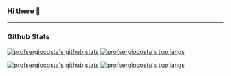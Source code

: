 ### Hi there 👋

<!--
**profsergiocosta/profsergiocosta** is a ✨ _special_ ✨ repository because its `README.md` (this file) appears on your GitHub profile.

Here are some ideas to get you started:

- 🔭 I’m currently working on ...
- 🌱 I’m currently learning ...
- 👯 I’m looking to collaborate on ...
- 🤔 I’m looking for help with ...
- 💬 Ask me about ...
- 📫 How to reach me: ...
- 😄 Pronouns: ...
- ⚡ Fun fact: ...
-->


---
### Github Stats

[![profsergiocosta's github stats](https://github-readme-stats.vercel.app/api?username=profsergiocosta&include_all_commits=true&count_private=true&show_icons=true&theme=algolia)](https://github.com/anuraghazra/github-readme-stats)
[![profsergiocosta's top langs](https://github-readme-stats-eight-theta.vercel.app/api/top-langs/?username=profsergiocosta&layout=compact&langs_count=8&theme=algolia&&count-private=false)](https://github.com/anuraghazra/github-readme-stats)


[![profsergiocosta's github stats](https://github-readme-stats.vercel.app/api?username=dbcells&include_all_commits=true&count_private=true&show_icons=true&theme=algolia)](https://github.com/anuraghazra/github-readme-stats)
[![profsergiocosta's top langs](https://github-readme-stats-eight-theta.vercel.app/api/top-langs/?username=dbcells&layout=compact&langs_count=8&theme=algolia&&count-private=false)](https://github.com/anuraghazra/github-readme-stats)
